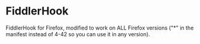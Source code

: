 # FiddlerHook
FiddlerHook for Firefox, modified to work on ALL Firefox versions ("*" in the manifest instead of 4-42 so you can use it in any version).
